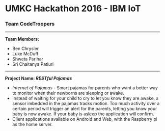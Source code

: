
# UMKC Hackathon 2016 - IBM IoT
### Team CodeTroopers
---
**Team Members:**
* Ben Chrysler
* Luke McDuff
* Shweta Parihar
* Sri Chaitanya Patluri
---
**Project Name: *RESTful Pajamas***
* *Internet of Pajamas* - Smart pajamas for parents who want a better way to monitor when their newborns are sleeping or awake.
* Instead of waiting for your child to cry to let you know they are awake, a sensor imbedded in the pajamas tracks motion. Too much activity over a certain period will trigger an alert for the parents, letting you know your baby is now awake. If your baby is asleep the application will confirm.
* Client applications available on Android and Web, with the Raspberry pi as the home server.


